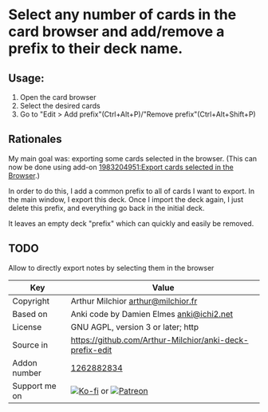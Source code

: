 # Select any number of cards in the card browser and add/remove a prefix to their deck name.

## Usage:

1. Open the card browser
2. Select the desired cards
3. Go to "Edit > Add prefix"(Ctrl+Alt+P)/"Remove prefix"(Ctrl+Alt+Shift+P)


## Rationales

My main goal was: exporting some cards selected in the browser. (This can now be done using add-on [1983204951:Export cards selected in the Browser](https://ankiweb.net/shared/info/1983204951).)

In order to do this, I add a common prefix to all of cards I want to export. In the main window, I export this deck. Once I import the deck again, I just delete this prefix, and everything go back in the
initial deck.

It leaves an empty deck "prefix" which can quickly and easily be removed.

## TODO
Allow to directly export notes by selecting them in the browser

Key         |Value
------------|-------------------------------------------------------------------
Copyright   |Arthur Milchior <arthur@milchior.fr>
Based on    |Anki code by Damien Elmes <anki@ichi2.net>
License     |GNU AGPL, version 3 or later; http|//www.gnu.org/licenses/agpl.html
Source in   | https://github.com/Arthur-Milchior/anki-deck-prefix-edit
Addon number| [1262882834](https://ankiweb.net/shared/info/1262882834)
Support me on| [![Ko-fi](https://ko-fi.com/img/Kofi_Logo_Blue.svg)](Ko-fi.com/arthurmilchior) or [![Patreon](http://www.milchior.fr/patreon.png)](https://www.patreon.com/bePatron?u=146206)
